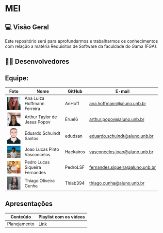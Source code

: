 # MEI

 ##  💻 Visão Geral
 
Este repositório será para aprofundarmos e trabalharmos os conhecimentos com relação a matéria Requisitos de Software da faculdade do Gama (FGA).

## 👨‍💻 Desenvolvedores

## Equipe:
|Foto | Nome            | GitHub      | E-mail       | 
|-----|-----------------|-------------|-------------|
| <img width='80' heigth='80' align='center' src='/assets/imagem/ana.jpeg'> | Ana Luiza Hoffmann Ferreira | AnHoff | ana.hoffmann@aluno.unb.br |
| <img width='80' heigth='80' align='center' src='/assets/imagem/arthur.jpeg'> | Arthur Taylor de Jesus Popov | Eruel6 | arthur.popov@aluno.unb.br |
| <img width='80' heigth='80' align='center' src='/assets/imagem/eduardo.jpg'> | Eduardo Schuindt Santos | edudsan | eduardo.schuindt@aluno.unb.br |
| <img width='80' heigth='80' align='center' src='/assets/imagem/joao.jpeg'> | Joao Lucas Pinto Vasconcelos | Hackairos | vasconcelos.joao@aluno.unb.br |
| <img width='80' heigth='80' align='center' src='/assets/imagem/pedro.jpeg'> | Pedro Lucas Siqueira Fernandes | PedroLSF | fernandes.siqueira@aluno.unb.br |
| <img width='80' heigth='80' align='center' src='/assets/imagem/thiago.jpeg'> | Thiago Oliveira Cunha | Thiab394| thiago.cunha@aluno.unb.br |


## Apresentações

  |Conteúdo|Playlist com os videos| 
  |----|------|
  |Planejamento|[Link](https://www.youtube.com/watch?v=OSfZTHsXr14&list=PLz1vcLMmwmQIxuz-Fg3rAzfeIJyEZpC0-&index=1&ab_channel=Jo%C3%A3oLucas)|


